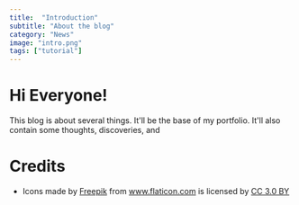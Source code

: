 ```yaml
---
title:  "Introduction"
subtitle: "About the blog"
category: "News"
image: "intro.png"
tags: ["tutorial"]
---
```


# Hi Everyone!
This blog is about several things. It'll be the base of my portfolio. It'll also contain some thoughts, discoveries, and 

# Credits
- <div>Icons made by <a href="https://www.flaticon.com/authors/freepik" title="Freepik">Freepik</a> from <a href="https://www.flaticon.com/"                 title="Flaticon">www.flaticon.com</a> is licensed by <a href="http://creativecommons.org/licenses/by/3.0/"                 title="Creative Commons BY 3.0" target="_blank">CC 3.0 BY</a></div>